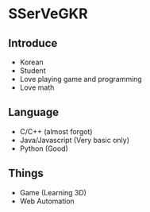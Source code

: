 # SSerVeGKR

## Introduce
+ Korean
+ Student
+ Love playing game and programming
+ Love math

## Language
+ C/C++ (almost forgot)
+ Java/Javascript (Very basic only)
+ Python (Good)

## Things
+ Game (Learning 3D)
+ Web Automation
